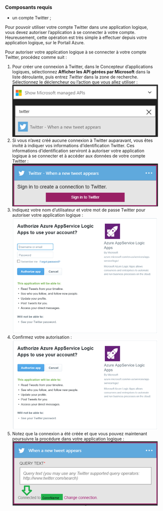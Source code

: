### Composants requis
- un compte Twitter ;

Pour pouvoir utiliser votre compte Twitter dans une application logique, vous devez autoriser l’application à se connecter à votre compte. Heureusement, cette opération est très simple à effectuer depuis votre application logique, sur le Portail Azure.

Pour autoriser votre application logique à se connecter à votre compte Twitter, procédez comme suit :

1. Pour créer une connexion à Twitter, dans le Concepteur d’applications logiques, sélectionnez **Afficher les API gérées par Microsoft** dans la liste déroulante, puis entrez *Twitter* dans la zone de recherche. Sélectionnez le déclencheur ou l’action que vous allez utiliser :  
  ![Image de connexion Twitter 0](./media/connectors-create-api-twitter/twitter-0.png)
2. Si vous n’avez créé aucune connexion à Twitter auparavant, vous êtes invité à indiquer vos informations d’identification Twitter. Ces informations d’identification serviront à autoriser votre application logique à se connecter et à accéder aux données de votre compte Twitter :  
  ![Image de connexion Twitter 1](./media/connectors-create-api-twitter/twitter-1.png)  
3. Indiquez votre nom d’utilisateur et votre mot de passe Twitter pour autoriser votre application logique :  
  ![Image de connexion Twitter 2](./media/connectors-create-api-twitter/twitter-2.png)  
4. Confirmez votre autorisation :  
  ![Image de connexion Twitter 3](./media/connectors-create-api-twitter/twitter-3.png)  
6. Notez que la connexion a été créée et que vous pouvez maintenant poursuivre la procédure dans votre application logique :  
  ![Image de connexion Twitter 4](./media/connectors-create-api-twitter/twitter-4.png)

<!---HONumber=AcomDC_0727_2016-->
